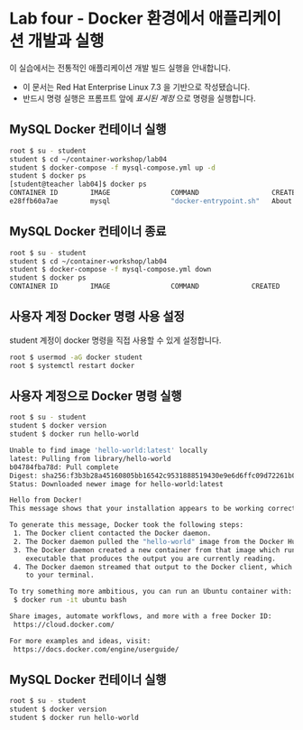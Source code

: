 Lab four - Docker 환경에서 애플리케이션 개발과 실행
===

이 실습에서는 전통적인 애플리케이션 개발 빌드 실행을 안내합니다. 

* 이 문서는 Red Hat Enterprise Linux 7.3 을 기반으로 작성됐습니다.
* 반드시 명령 실행은 프롬프트 앞에 *표시된 계정* 으로 명령을 실행합니다.  


## MySQL Docker 컨테이너 실행

```bash
root $ su - student
student $ cd ~/container-workshop/lab04
student $ docker-compose -f mysql-compose.yml up -d
student $ docker ps
[student@teacher lab04]$ docker ps
CONTAINER ID        IMAGE               COMMAND                  CREATED              STATUS              PORTS                    NAMES
e28ffb60a7ae        mysql               "docker-entrypoint.sh"   About a minute ago   Up 2 seconds        0.0.0.0:3306->3306/tcp   docker-mysql
```
## MySQL Docker 컨테이너 종료

```bash
root $ su - student
student $ cd ~/container-workshop/lab04
student $ docker-compose -f mysql-compose.yml down
student $ docker ps
CONTAINER ID        IMAGE               COMMAND             CREATED             STATUS              PORTS               NAMES 
```

## 사용자 계정 Docker 명령 사용 설정

student 계정이 docker 명령을 직접 사용할 수 있게 설정합니다. 

```bash
root $ usermod -aG docker student
root $ systemctl restart docker
```

## 사용자 계정으로 Docker 명령 실행

```bash
root $ su - student
student $ docker version
student $ docker run hello-world

Unable to find image 'hello-world:latest' locally
latest: Pulling from library/hello-world
b04784fba78d: Pull complete 
Digest: sha256:f3b3b28a45160805bb16542c9531888519430e9e6d6ffc09d72261b0d26ff74f
Status: Downloaded newer image for hello-world:latest

Hello from Docker!
This message shows that your installation appears to be working correctly.

To generate this message, Docker took the following steps:
 1. The Docker client contacted the Docker daemon.
 2. The Docker daemon pulled the "hello-world" image from the Docker Hub.
 3. The Docker daemon created a new container from that image which runs the
    executable that produces the output you are currently reading.
 4. The Docker daemon streamed that output to the Docker client, which sent it
    to your terminal.

To try something more ambitious, you can run an Ubuntu container with:
 $ docker run -it ubuntu bash

Share images, automate workflows, and more with a free Docker ID:
 https://cloud.docker.com/

For more examples and ideas, visit:
 https://docs.docker.com/engine/userguide/

```
 
## MySQL Docker 컨테이너 실행

```bash
root $ su - student
student $ docker version
student $ docker run hello-world

  